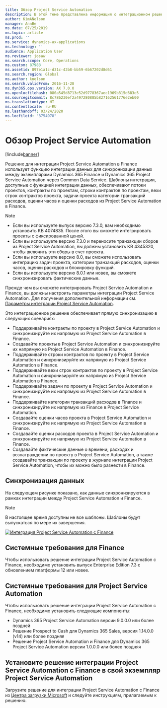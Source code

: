 ```yaml
---
title: Обзор Project Service Automation
description: В этой теме представлена информация о интеграционном решении Dynamics 365 Project Service Automation в Dynamics 365 Finance.
author: KimANelson
manager: AnnBe
ms.date: 07/25/2019
ms.topic: article
ms.prod: ''
ms.service: dynamics-ax-applications
ms.technology: ''
audience: Application User
ms.reviewer: josaw
ms.search.scope: Core, Operations
ms.custom: 87983
ms.assetid: 897e1a1c-d31c-42b8-bb59-6b67202d8d61
ms.search.region: Global
ms.author: knelson
ms.search.validFrom: 2016-11-28
ms.dyn365.ops.version: AX 7.0.0
ms.openlocfilehash: 080a545d8713e52d9778367aec1969b815d683e5
ms.sourcegitcommit: 8c786230ef2a497280885b827162561776e2eb00
ms.translationtype: HT
ms.contentlocale: ru-RU
ms.lasthandoff: 03/24/2020
ms.locfileid: "3754978"
---
```

# <a name="project-service-automation-overview"></a>Обзор Project Service Automation

[!include[banner](../includes/banner.md)]

Решение для интеграции Project Service Automation в Finance использует функцию интеграции данных для синхронизации данных между экземплярами Dynamics 365 Finance и Dynamics 365 Project Service Automation через Common Data Service. Шаблоны интеграции, доступные с функцией интеграции данных, обеспечивают потоки проектов, контракты по проектам, строки контрактов по проектам, вехи строк контрактов проекта, задачи проекта категории транзакций расходов, оценки часов и оценки расходов из Project Service Automation в Finance.

> [!NOTE]
> - Если вы используете выпуск версию 7.3.0, вам необходимо установить KB 4074835. После этого вы сможете интегрировать проекты с фиксированной ценой.
> - Если вы используете версию 7.3.0 и переносите транзакции сборов из Project Service Automation, вы должны установить KB 4345320, чтобы включить эти сборы в счет проекта.
> - Если вы используете версию 8.0, вы сможете использовать интеграцию задач проекта, категории транзакций расходов, оценки часов, оценки расходов и блокировку функций.
> - Если вы используете версию 8.0.1 или новее, вы сможете синхронизировать фактические данные.

Прежде чем вы сможете интегрировать Project Service Automation и Finance, вы должны настроить параметры интеграции Project Service Automation. Для получения дополнительной информации см. [Параметры интеграции Project Service Automation](PSA-parameters.md).

Это интеграционное решение обеспечивает прямую синхронизацию в следующих сценариях:

- Поддерживайте контракты по проекту в Project Service Automation и синхронизируйте их напрямую из Project Service Automation в Finance.
- Создавайте проекты в Project Service Automation и синхронизируйте их напрямую из Project Service Automation в Finance.
- Поддерживайте строки контрактов по проекту в Project Service Automation и синхронизируйте их напрямую из Project Service Automation в Finance.
- Поддерживайте вехи строк контрактов по проекту в Project Service Automation и синхронизируйте их напрямую из Project Service Automation в Finance.
- Поддерживайте задачи по проекту в Project Service Automation и синхронизируйте их напрямую из Project Service Automation в Finance.
- Поддерживайте категории транзакций расходов в Finance и синхронизируйте их напрямую из Finance в Project Service Automation.
- Создавайте оценки часов проекта в Project Service Automation и синхронизируйте их напрямую из Project Service Automation в Finance.
- Создавайте оценки расходов проекта в Project Service Automation и синхронизируйте их напрямую из Project Service Automation в Finance.
- Создавайте фактические данные о времени, расходах и вознаграждении по проекту в Project Service Automation, а также создавайте транзакции по проекту в журнале интеграции Project Service Automation, чтобы их можно было разнести в Finance.

## <a name="data-synchronization"></a>Синхронизация данных

На следующем рисунке показано, как данные синхронизируются в рамках интеграции между Project Service Automation и Finance.

> [!NOTE]
> В настоящее время доступны не все шаблоны. Шаблоны будут выпускаться по мере их завершения.

[![Интеграция Project Service Automation с Finance](./media/PSA-integration.png)](./media/PSA-integration.png)

## <a name="system-requirements-for-finance"></a>Системные требования для Finance

Чтобы использовать решение интеграции Project Service Automation с Finance, необходимо установить выпуск Enterprise Edition 7.3 с обновлением платформы 12 или новее.

## <a name="system-requirements-for-project-service-automation"></a>Системные требования для Project Service Automation

Чтобы использовать решение интеграции Project Service Automation с Finance, необходимо установить следующие компоненты:

- Dynamics 365 Project Service Automation версии 9.0.0.0 или более поздней
- Решение Prospect to Cash для Dynamics 365 Sales, версия 1.14.0.0 (v14) или более поздняя
- Решение Project Service Automation и Finance для Dynamics 365 Project Service Automation версии 1.0.0.0 или более поздняя

## <a name="install-the-project-service-automation-to-finance-integration-solution-in-your-project-service-automation-instance"></a>Установите решение интеграции Project Service Automation с Finance в свой экземпляр Project Service Automation

Загрузите решение для интеграции Project Service Automation с Finance из [Центра загрузки Microsoft](https://www.microsoft.com/download/details.aspx?id=57016) и следуйте инструкциям, прилагаемым к решению.
